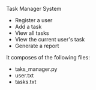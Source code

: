 Task Manager System

- Register a user
- Add a task
- View all tasks
- View the current user's task
- Generate a report

It composes of the following files:
- taks_manager.py
- user.txt
- tasks.txt